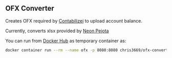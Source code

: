 ## OFX Converter

Creates OFX required by [Contabilizei](https://www.contabilizei.com.br/) to upload account balance.

Currently, converts xlsx provided by [Neon Pejota](https://neon.com.br/pejota)

You can run from [Docker Hub](https://hub.docker.com/repository/docker/chris3669/ofx-converter/general) as temporary container as:
```bash
docker container run --rm --name ofx -p 8080:8080 chris3669/ofx-converter:1.0.0
```